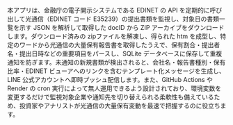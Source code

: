 本アプリは、金融庁の電子開示システムである EDINET の API を定期的に呼び出して光通信（EDINET コード E35239）の提出書類を監視し、対象日の書類一覧を示す JSON を解析して取得した docID から ZIP アーカイブをダウンロードします。ダウンロード済みの zipファイルを解凍し、得られた htm を成型し、特定のワードから光通信の大量保有報告書を取得したうえで、保有割合・提出者名・提出日時などの重要項目をパースし、SQLite データベースに保存して重複通知を防ぎます。未通知の新規書類が検出されると、会社名・報告書種別・保有比率・EDINET ビューアへのリンクを含むテンプレート化メッセージを生成し、LINE 公式アカウントへ即時プッシュ配信します。また、GitHub Actions や Render の cron 実行によって無人運用できるよう設計されており、環境変数を変更するだけで監視対象企業や通知先を切り替えられる柔軟性も備えているため、投資家やアナリストが光通信の大量保有変動を最速で把握するのに役立ちます。
